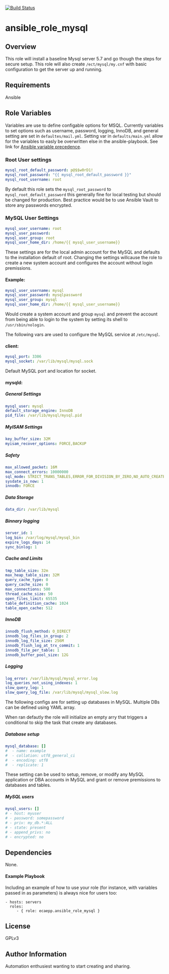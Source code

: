 [![Build Status](https://travis-ci.com/ecaepp/ansible_role_mysql.svg?branch=master)](https://travis-ci.com/ecaepp/ansible_role_mysql)
<!---
# Commented out until further testing can be done to see if this will work for ansbile roles.
[![Coverage Status](https://coveralls.io/repos/github/ecaepp/ansible_role_mysql/badge.svg?branch=master)](https://coveralls.io/github/ecaepp/ansible_role_mysql?branch=master)
--->

# ansible_role_mysql

## Overview

This role will install a baseline Mysql server 5.7 and go though the steps for secure setup. This role will also create `/ect/mysql/my.cnf` with basic configuration to get the server up and running.

## Requirements

Ansible

## Role Variables

Variables are use to define configable options for MSQL. Currently variables to set options such as username, password, logging, InnoDB, and general setting are set in `defaultes/mail.yml`. Setting var in `defaults/main.yml` allow for the variables to easly be overwritten else in the ansible-playbook.
See link for [Ansible variable precedence](https://docs.ansible.com/ansible/2.5/user_guide/playbooks_variables.html#variable-precedence-where-should-i-put-a-variable).

### Root User settings

```yml
mysql_root_default_password: p@$$w0rD1!
mysql_root_password: "{{ mysql_root_default_password }}"
mysql_root_username: root
```

By default this role sets the `mysql_root_password` to `mysql_root_default_password` this generally fine for local testing but should be changed for production. Best practice would be to use Ansible Vault to store any passwords encrypted.

### MySQL User Settings

```yml
mysql_user_username: root
mysql_user_password:
mysql_user_group: root
mysql_user_home_dir: /home/{{ mysql_user_username}}
```

These settings are for the local admin account for the MySQL and defaults to the installation default of root. Changing the settings willcause the role to create a new system account and configures the account without login premissions.

#### Example:

```yml
mysql_user_username: mysql
mysql_user_password: mysqlpassword
mysql_user_group: mysql
mysql_user_home_dir: /home/{{ mysql_user_username}}
```

Would create a system account and group `mysql` and prevent the account from being able to login to the system by setting its shell to `/usr/sbin/nologin`.

The following vars are used to configure the MySQL service at `/etc/mysql`.

#### client:

```yml
mysql_port: 3306
mysql_socket: /var/lib/mysql/mysql.sock
```

Default MySQL port and location for socket.

#### mysqld:

##### General Settings

```yml
mysql_user: mysql
default_storage_engine: InnoDB
pid_file: /var/lib/mysql/mysql.pid
```

##### MyISAM Settings

```yml
key_buffer_size: 32M
myisam_recover_options: FORCE,BACKUP
```

##### Safety

```yml
max_allowed_packet: 16M
max_connect_errors: 10000000
sql_mode: STRICT_TRANS_TABLES,ERROR_FOR_DIVISION_BY_ZERO,NO_AUTO_CREATE_USER,NO_AUTO_VALUE_ON_ZERO,NO_ENGINE_SUBSTITUTION,NO_ZERO_DATE,NO_ZERO_IN_DATE,ONLY_FULL_GROUP_BY
sysdate_is_now: 1
innodb: FORCE
```

##### Data Storage

```yml
data_dir: /var/lib/mysql
```

##### Binnary logging

```yml
server_id: 1
log_bin: /var/log/mysql/mysql_bin
expire_logs_days: 14
sync_binlog: 1
```

##### Cache and Limits

```yml
tmp_table_size: 32m
max_heap_table_size: 32M
query_cache_type: 0
query_cache_size: 0
max_connections: 500
thread_cache_size: 50
open_files_limit: 65535
table_definition_cache: 1024
table_open_cache: 512
```

##### InnoDB

```yml
innodb_flush_method: O_DIRECT
innodb_log_files_in_group: 2
innodb_log_file_size: 256M
innodb_flush_log_at_trx_commit: 1
innodb_file_per_table: 1
innodb_buffer_pool_size: 12G
```

##### Logging

```yml
log_error: /var/lib/mysql/mysql_error.log
log_queries_not_using_indexes: 1
slow_query_log: 1
slow_query_log_file: /var/lib/mysql/mysql_slow.log
```

The following configs are for setting up databases in MySQL. Multiple DBs can be defined using YAML array.

When ran defautly the role will initialize an empty arry that triggers a conditional to skip the task that create any databases.

##### Database setup

```yml
mysql_database: []
#  - name: example
#  - collation: utf8_general_ci
#  - encoding: utf8
#  - replicate: 1
```

These setting can be used to setup, remove,  or modify any MySQL application or DBA accounts in MySQL and grant or remove premissions to databases and tables.

##### MySQL users

```yml
mysql_users: []
# - host: myuser
# - password: somepassword
# - priv: my_db.*:ALL
# - state: present
# - append_privs: no
# - encrypted: no
```

## Dependencies

None.

#### Example Playbook

Including an example of how to use your role (for instance, with variables
passed in as parameters) is always nice for users too:

    - hosts: servers
      roles:
         - { role: ecaepp.ansible_role_mysql }

## License


GPLv3

## Author Information

Automation enthusiest wanting to start creating and sharing. 